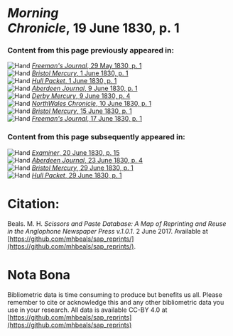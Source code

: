 # *Morning Chronicle*, 19 June 1830, p. 1  
  
### Content from this page previously appeared in:  
![Hand](http://scissorsandpaste.net/wp-content/uploads/2017/06/smallhandpointer.png) [*Freeman's Journal*, 29 May 1830, p. 1](https://mhbeals.github.io/sap_html/Freeman's-Journal/Freeman's-Journal-29-May-1830-p-1)  
![Hand](http://scissorsandpaste.net/wp-content/uploads/2017/06/smallhandpointer.png) [*Bristol Mercury*, 1 June 1830, p. 1](https://mhbeals.github.io/sap_html/Bristol-Mercury/Bristol-Mercury-1-June-1830-p-1)  
![Hand](http://scissorsandpaste.net/wp-content/uploads/2017/06/smallhandpointer.png) [*Hull Packet*, 1 June 1830, p. 1](https://mhbeals.github.io/sap_html/Hull-Packet/Hull-Packet-1-June-1830-p-1)  
![Hand](http://scissorsandpaste.net/wp-content/uploads/2017/06/smallhandpointer.png) [*Aberdeen Journal*, 9 June 1830, p. 1](https://mhbeals.github.io/sap_html/Aberdeen-Journal/Aberdeen-Journal-9-June-1830-p-1)  
![Hand](http://scissorsandpaste.net/wp-content/uploads/2017/06/smallhandpointer.png) [*Derby Mercury*, 9 June 1830, p. 4](https://mhbeals.github.io/sap_html/Derby-Mercury/Derby-Mercury-9-June-1830-p-4)  
![Hand](http://scissorsandpaste.net/wp-content/uploads/2017/06/smallhandpointer.png) [*NorthWales Chronicle*, 10 June 1830, p. 1](https://mhbeals.github.io/sap_html/NorthWales-Chronicle/NorthWales-Chronicle-10-June-1830-p-1)  
![Hand](http://scissorsandpaste.net/wp-content/uploads/2017/06/smallhandpointer.png) [*Bristol Mercury*, 15 June 1830, p. 1](https://mhbeals.github.io/sap_html/Bristol-Mercury/Bristol-Mercury-15-June-1830-p-1)  
![Hand](http://scissorsandpaste.net/wp-content/uploads/2017/06/smallhandpointer.png) [*Freeman's Journal*, 17 June 1830, p. 1](https://mhbeals.github.io/sap_html/Freeman's-Journal/Freeman's-Journal-17-June-1830-p-1)  
  
### Content from this page subsequently appeared in:  
![Hand](http://scissorsandpaste.net/wp-content/uploads/2017/06/smallhandpointer.png) [*Examiner*, 20 June 1830, p. 15](https://mhbeals.github.io/sap_html/Examiner/Examiner-20-June-1830-p-15)  
![Hand](http://scissorsandpaste.net/wp-content/uploads/2017/06/smallhandpointer.png) [*Aberdeen Journal*, 23 June 1830, p. 4](https://mhbeals.github.io/sap_html/Aberdeen-Journal/Aberdeen-Journal-23-June-1830-p-4)  
![Hand](http://scissorsandpaste.net/wp-content/uploads/2017/06/smallhandpointer.png) [*Bristol Mercury*, 29 June 1830, p. 1](https://mhbeals.github.io/sap_html/Bristol-Mercury/Bristol-Mercury-29-June-1830-p-1)  
![Hand](http://scissorsandpaste.net/wp-content/uploads/2017/06/smallhandpointer.png) [*Hull Packet*, 29 June 1830, p. 1](https://mhbeals.github.io/sap_html/Hull-Packet/Hull-Packet-29-June-1830-p-1)  


# Citation: 

Beals. M. H. *Scissors and Paste Database: A Map of Reprinting and Reuse in the Anglophone Newspaper Press v.1.0.1.* 2 June 2017. Available at [https://github.com/mhbeals/sap_reprints/](https://github.com/mhbeals/sap_reprints/). 

# Nota Bona

Bibliometric data is time consuming to produce but benefits us all. Please remember to cite or acknowledge this and any other bibliometric data you use in your research. All data is available CC-BY 4.0 at [https://github.com/mhbeals/sap_reprints](https://github.com/mhbeals/sap_reprints)